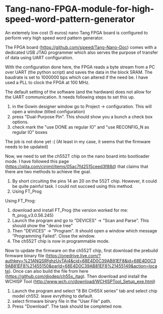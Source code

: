 # Tang-nano-FPGA-module-for-high-speed-word-pattern-generator
An extemely low cost (5 euros) nano Tang FPGA board is configured to perform very high speed word pattern generator.

The FPGA board (https://github.com/sipeed/Tang-Nano-Doc) comes with a dedicated USB JTAG programmer which also serves the purpose of transfer of data using UART configuration. 

With the configuration done here, the FPGA reads a byte stream from a PC over UART (the python script) and saves the data in the block SRAM. The baudrate is set to 1000000 bps which can altered if the need be. I have used a PLL to clock the FPGA at 100 MHz. 


The default setting of the software (and the hardware) does not allow for the UART communication. It needs following steps to set this up.
1. in the Gowin designer window go to Project -> configuration. This will open a window (titled configuration)
2. press "Dual-Purpose Pin". This should show you a bunch a check box options.
3. check mark the "use DONE as regular IO" and "use RECONFIG_N as regular IO" boxes

The job is not done yet :( (At least in my case, it seems that the firmware needs to be updated)

Now, we need to set the ch552T chip on the nano board into bootloader mode. I have followed this page (https://qiita.com/ciniml/items/05ac7fd2515ceed3f88d) that claims that there are two methods to achieve the goal.

1. By short circuiting the pins 14 an 20 on the 552T chip. However, it could be quite painful task. I could not succeed using this method.
2. Using FT_Prog

Using FT_Prog:
  1. download and install FT_Prog (the version worked for me: ft_prog_v3.0.56.245)
  2. Launch the program and go to "DEVICES" -> "Scan and Parse". This should show the "device tree"
  3. Then "DEVICES" -> "Program". It should open a window which message "Programming Failed". Close the window.
  4. The ch552T chip is now in programmable mode.
  
Now to update the firmware on the ch552T chip, first download the prebuild firmware binary file (https://onedrive.live.com/?authkey=%21ANQSRfghzUvTAi4&cid=68E4D0C39AB81EF8&id=68E4D0C39AB81EF8%21455150&parId=68E4D0C39AB81EF8%21455149&action=locate). Once can also build the file from here (https://github.com/diodep/ch55x_jtag). Then download and install the WCHISP Tool (http://www.wch.cn/download/WCHISPTool_Setup_exe.html) 
1. Launch the program and select "8 Bit CH55X series" tab and select chip model ch552. leave evrything to default.
2. select firmware binary file in the "User File" path.
3. Press "Download". The task should be completed now.
  

